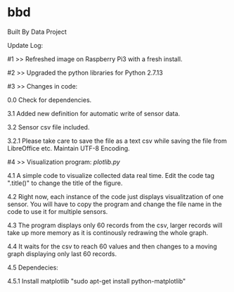 # bbd
Built By Data Project


Update Log:

#1 >> Refreshed image on Raspberry Pi3 with a fresh install.

#2 >> Upgraded the python libraries for Python 2.7.13


#3 >> Changes in code:

0.0 Check for dependencies.  

3.1 Added new definition for automatic write of sensor data. 

3.2 Sensor csv file included. 

3.2.1 Please take care to save the file as a text csv while saving the file from LibreOffice etc. Maintain UTF-8     Encoding. 
          
          

#4 >> Visualization program:  *plotlib.py*

4.1 A simple code to visualize collected data real time. Edit the code tag ".title()" to change the title of the figure. 

4.2 Right now, each instance of the code just displays visualitzation of one sensor. You will have to copy the program and change the file name in the code to use it for multiple sensors.

4.3 The program displays only 60 records from the csv, larger records will take up more memory as it is continously redrawing the whole graph.

4.4 It waits for the csv to reach 60 values and then changes to a moving graph displaying only last 60 records. 

4.5 Dependecies:

4.5.1 Install matplotlib "sudo apt-get install python-matplotlib"
      
      
      

